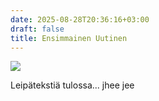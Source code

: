 ```yaml
---
date: 2025-08-28T20:36:16+03:00
draft: false
title: Ensimmainen Uutinen
---
```

![](/images/uploads/google_ai_studio_2025-08-18t15_20_06.925z.png)

Leipätekstiä tulossa... jhee  jee
